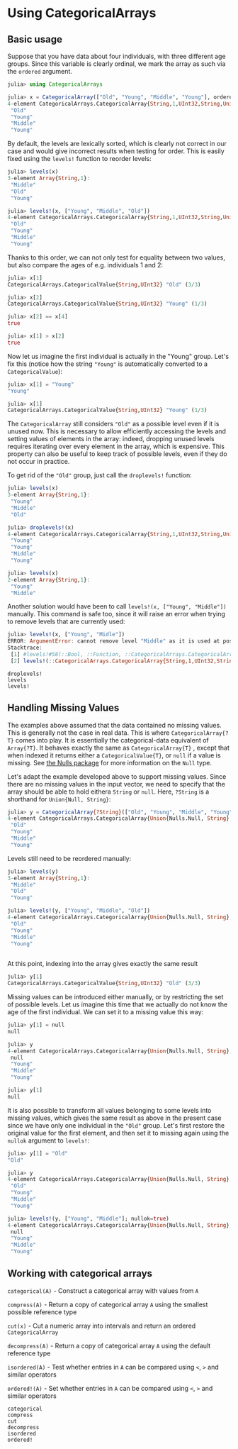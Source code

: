 # Using CategoricalArrays

## Basic usage

Suppose that you have data about four individuals, with three different age groups. Since this variable is clearly ordinal, we mark the array as such via the `ordered` argument.

```julia
julia> using CategoricalArrays

julia> x = CategoricalArray(["Old", "Young", "Middle", "Young"], ordered=true)
4-element CategoricalArrays.CategoricalArray{String,1,UInt32,String,Union{}}:
 "Old"   
 "Young" 
 "Middle"
 "Young" 

```

By default, the levels are lexically sorted, which is clearly not correct in our case and would give incorrect results when testing for order. This is easily fixed using the `levels!` function to reorder levels:

```julia
julia> levels(x)
3-element Array{String,1}:
 "Middle"
 "Old"   
 "Young" 

julia> levels!(x, ["Young", "Middle", "Old"])
4-element CategoricalArrays.CategoricalArray{String,1,UInt32,String,Union{}}:
 "Old"   
 "Young" 
 "Middle"
 "Young" 

```

Thanks to this order, we can not only test for equality between two values, but also compare the ages of e.g. individuals 1 and 2:

```julia
julia> x[1]
CategoricalArrays.CategoricalValue{String,UInt32} "Old" (3/3)

julia> x[2]
CategoricalArrays.CategoricalValue{String,UInt32} "Young" (1/3)

julia> x[2] == x[4]
true

julia> x[1] > x[2]
true

```

Now let us imagine the first individual is actually in the "Young" group. Let's fix this (notice how the string `"Young"` is automatically converted to a `CategoricalValue`): 

```julia
julia> x[1] = "Young"
"Young"

julia> x[1]
CategoricalArrays.CategoricalValue{String,UInt32} "Young" (1/3)

```

The `CategoricalArray` still considers `"Old"` as a possible level even if it is unused now. This is necessary to allow efficiently accessing the levels and setting values of elements in the array: indeed, dropping unused levels requires iterating over every element in the array, which is expensive. This property can also be useful to keep track of possible levels, even if they do not occur in practice.

To get rid of the `"Old"` group, just call the `droplevels!` function:

```julia
julia> levels(x)
3-element Array{String,1}:
 "Young" 
 "Middle"
 "Old"   

julia> droplevels!(x)
4-element CategoricalArrays.CategoricalArray{String,1,UInt32,String,Union{}}:
 "Young" 
 "Young" 
 "Middle"
 "Young" 

julia> levels(x)
2-element Array{String,1}:
 "Young" 
 "Middle"

```

Another solution would have been to call `levels!(x, ["Young", "Middle"])` manually. This command is safe too, since it will raise an error when trying to remove levels that are currently used:

```julia
julia> levels!(x, ["Young", "Midle"]) 
ERROR: ArgumentError: cannot remove level "Middle" as it is used at position 3. Change the array element type to ?String using convert if you want to transform some levels to missing values.
Stacktrace:
 [1] #levels!#58(::Bool, ::Function, ::CategoricalArrays.CategoricalArray{String,1,UInt32,String,Union{}}, ::Array{String,1}) at ~/.julia/CategoricalArrays/src/array.jl:532
 [2] levels!(::CategoricalArrays.CategoricalArray{String,1,UInt32,String,Union{}}, ::Array{String,1}) at ~/.julia/CategoricalArrays/src/array.jl:518

```

```@docs
droplevels!
levels
levels!
```

## Handling Missing Values

The examples above assumed that the data contained no missing values. This is generally not the case in real data. This is where `CategoricalArray{?T}` comes into play. It is essentially the categorical-data equivalent of `Array{?T}`. It behaves exactly the same as `CategoricalArray{T}` , except that when indexed it returns either a `CategoricalValue{T}`, or `null` if a value is missing. See [the Nulls package](https://github.com/JuliaData/Nulls.jl) for more information on the `Null` type.

Let's adapt the example developed above to support missing values. Since there are no missing values in the input vector, we need to specify that the array should be able to hold eithera `String` or `null`. Here, `?String` is a shorthand for `Union{Null, String}`:

```julia
julia> y = CategoricalArray{?String}(["Old", "Young", "Middle", "Young"], ordered=true)
4-element CategoricalArrays.CategoricalArray{Union{Nulls.Null, String},1,UInt32,String,Nulls.Null}:
 "Old"   
 "Young" 
 "Middle"
 "Young" 

```

Levels still need to be reordered manually:

```julia
julia> levels(y)
3-element Array{String,1}:
 "Middle"
 "Old"   
 "Young" 

julia> levels!(y, ["Young", "Middle", "Old"])
4-element CategoricalArrays.CategoricalArray{Union{Nulls.Null, String},1,UInt32,String,Nulls.Null}:
 "Old"   
 "Young" 
 "Middle"
 "Young" 
 
```

At this point, indexing into the array gives exactly the same result

```julia
julia> y[1]
CategoricalArrays.CategoricalValue{String,UInt32} "Old" (3/3)
```

Missing values can be introduced either manually, or by restricting the set of possible levels. Let us imagine this time that we actually do not know the age of the first individual. We can set it to a missing value this way:

```julia
julia> y[1] = null
null

julia> y
4-element CategoricalArrays.CategoricalArray{Union{Nulls.Null, String},1,UInt32,String,Nulls.Null}:
 null    
 "Young" 
 "Middle"
 "Young" 

julia> y[1]
null

```

It is also possible to transform all values belonging to some levels into missing values, which gives the same result as above in the present case since we have only one individual in the `"Old"` group. Let's first restore the original value for the first element, and then set it to missing again using the `nullok` argument to `levels!`:

```julia
julia> y[1] = "Old"
"Old"

julia> y
4-element CategoricalArrays.CategoricalArray{Union{Nulls.Null, String},1,UInt32,String,Nulls.Null}:
 "Old"   
 "Young" 
 "Middle"
 "Young" 

julia> levels!(y, ["Young", "Middle"]; nullok=true)
4-element CategoricalArrays.CategoricalArray{Union{Nulls.Null, String},1,UInt32,String,Nulls.Null}:
 null    
 "Young" 
 "Middle"
 "Young" 

```

## Working with categorical arrays

`categorical(A)` - Construct a categorical array with values from `A`

`compress(A)` - Return a copy of categorical array `A` using the smallest possible reference type

`cut(x)` - Cut a numeric array into intervals and return an ordered `CategoricalArray`

`decompress(A)` - Return a copy of categorical array `A` using the default reference type

`isordered(A)` - Test whether entries in `A` can be compared using `<`, `>` and similar operators

`ordered!(A)` - Set whether entries in `A` can be compared using `<`, `>` and similar operators

```@docs
categorical
compress
cut
decompress
isordered
ordered!
```
